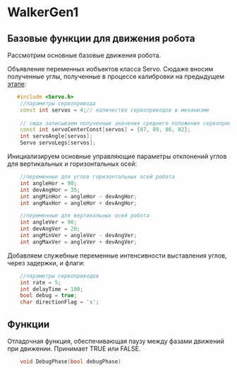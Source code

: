# WalkerGen1

## Базовые функции для движения робота

Рассмотрим основные базовые движения робота.

Объявление переменных иобъектов класса Servo. Сюдаже вносим полученные углы, полученные в процессе калибровки на предыдущем [этапе](https://github.com/AlexYurichRobo/WalkerServoTest):

```C++
   #include <Servo.h>
    //параметры сервопривода
    const int servos = 4;// количество сервоприводов в механизме 
    
    // сюда записываем полученные значения среднего положения сервоприводов
    const int servoCenterConst[servos] = {87, 89, 86, 82};
    int servoAngle[servos];
    Servo servoLegs[servos];
```
Инициализируем основные управляющие параметры отклонений углов для вертикальных и горизонтальных осей:

```C++
    //переменные для углов горизонтальных осей робота
    int angleHor = 90;
    int devAngHor = 35;
    int angMinHor = angleHor - devAngHor;
    int angMaxHor = angleHor + devAngHor;

    //переменные для вертикальных осей робота
    int angleVer = 90;
    int devAngVer = 20;
    int angMinVer = angleVer - devAngVer;
    int angMaxVer = angleVer + devAngVer;
```
Добавляем служебные переменные интенсивности выставления углов, через задержки, и флаги:
```C++
    //параметры сервоприводов
    int rate = 5;
    int delayTime = 100;
    bool debug = true;
    char directionFlag = 's';
```

## Функции

Отладочная функция, обеспечивающая паузу между фазами движений при движении. Принимает TRUE или FALSE.

```C++
    void DebugPhase(bool debugPhase)
```

```C++

```


```C++

```

```C++

```


```C++

```


```C++

```


```C++

```


```C++

```

